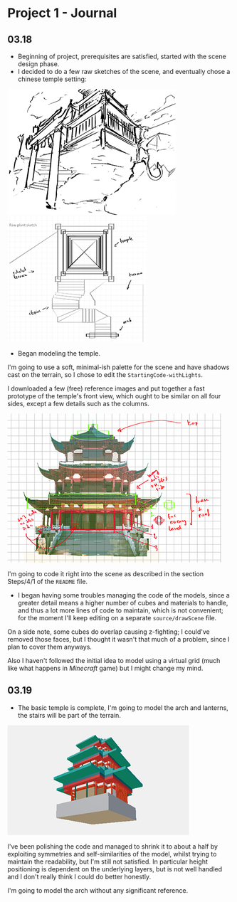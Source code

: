 # Project 1 - Journal

## 03.18

- Beginning of project, prerequisites are satisfied, started with the scene design phase.
- I decided to do a few raw sketches of the scene, and eventually chose a chinese temple setting:

![raw sketches](/resources/raw_sketch1.png)
![raw sketches](/resources/raw_sketch2.png)

- Began modeling the temple.

I'm going to use a soft, minimal-ish palette for the scene and have shadows cast on the terrain, so I chose to edit the `StartingCode-withLights`.

I downloaded a few (free) reference images and put together a fast prototype of the temple's front view, which ought to be similar on all four sides, except a few details such as the columns.

![temple prototype](/resources/temple_proto.png)

I'm going to code it right into the scene as described in the section Steps/4/1 of the `README` file.

- I began having some troubles managing the code of the models, since a greater detail means a higher number of cubes and materials to handle, and thus a lot more lines of code to maintain, which is not convenient; for the moment I'll keep editing on a separate `source/drawScene` file.
	
On a side note, some cubes do overlap causing z-fighting; I could've removed those faces, but I thought it wasn't that much of a problem, since I plan to cover them anyways.

Also I haven't followed the initial idea to model using a virtual grid (much like what happens in _Minecraft_ game) but I might change my mind.

## 03.19

- The basic temple is complete, I'm going to model the arch and lanterns, the stairs will be part of the terrain.

![temple basic model](/resources/temple_basic.png)

I've been polishing the code and managed to shrink it to about a half by exploiting symmetries and self-similarities of the model, whilst trying to maintain the readability, but I'm still not satisfied. In particular height positioning is dependent on the underlying layers, but is not well handled and I don't really think I could do better honestly.

I'm going to model the arch without any significant reference.
